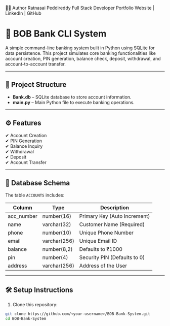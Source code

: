 👨‍💻 Author
Ratnasai Peddireddy
Full Stack Developer
Portfolio Website | LinkedIn | GitHub

# 🏦 BOB Bank CLI System

A simple command-line banking system built in Python using SQLite for data persistence. This project simulates core banking functionalities like account creation, PIN generation, balance check, deposit, withdrawal, and account-to-account transfer.

---

## 📂 Project Structure

- **Bank.db** – SQLite database to store account information.
- **main.py** – Main Python file to execute banking operations.

---

## ⚙️ Features

✔ Account Creation  
✔ PIN Generation  
✔ Balance Inquiry  
✔ Withdrawal  
✔ Deposit  
✔ Account Transfer  

---

## 🧱 Database Schema

The table `ACCOUNTS` includes:

| Column      | Type          | Description                   |
|-------------|---------------|-------------------------------|
| acc_number  | number(16)    | Primary Key (Auto Increment) |
| name        | varchar(32)   | Customer Name (Required)     |
| phone       | number(10)    | Unique Phone Number          |
| email       | varchar(256)  | Unique Email ID              |
| balance     | number(8,2)   | Defaults to ₹1000            |
| pin         | number(4)     | Security PIN (Defaults to 0) |
| address     | varchar(256)  | Address of the User          |

---

## 🛠️ Setup Instructions

1. Clone this repository:

```bash
git clone https://github.com/<your-username>/BOB-Bank-System.git
cd BOB-Bank-System
